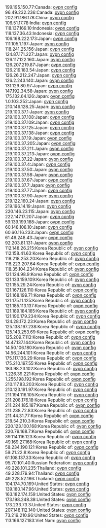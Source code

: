 199.195.150.77:Canada: [ovpn config](vpn/199_195_150_77.ovpn)  
96.49.232.236:Canada: [ovpn config](vpn/96_49_232_236.ovpn)  
202.91.186.178:China: [ovpn config](vpn/202_91_186_178.ovpn)  
106.51.17.78:India: [ovpn config](vpn/106_51_17_78.ovpn)  
118.137.169.10:Indonesia: [ovpn config](vpn/118_137_169_10.ovpn)  
118.137.36.43:Indonesia: [ovpn config](vpn/118_137_36_43.ovpn)  
106.168.222.173:Japan: [ovpn config](vpn/106_168_222_173.ovpn)  
111.105.1.197:Japan: [ovpn config](vpn/111_105_1_197.ovpn)  
118.241.25.156:Japan: [ovpn config](vpn/118_241_25_156.ovpn)  
124.87.171.227:Japan: [ovpn config](vpn/124_87_171_227.ovpn)  
126.117.122.160:Japan: [ovpn config](vpn/126_117_122_160.ovpn)  
126.207.219.87:Japan: [ovpn config](vpn/126_207_219_87.ovpn)  
126.219.183.54:Japan: [ovpn config](vpn/126_219_183_54.ovpn)  
126.26.212.247:Japan: [ovpn config](vpn/126_26_212_247.ovpn)  
126.2.243.140:Japan: [ovpn config](vpn/126_2_243_140.ovpn)  
131.129.80.97:Japan: [ovpn config](vpn/131_129_80_97.ovpn)  
147.192.34.58:Japan: [ovpn config](vpn/147_192_34_58.ovpn)  
175.132.64.126:Japan: [ovpn config](vpn/175_132_64_126.ovpn)  
1.0.103.252:Japan: [ovpn config](vpn/1_0_103_252.ovpn)  
210.146.128.25:Japan: [ovpn config](vpn/210_146_128_25.ovpn)  
219.100.37.1:Japan: [ovpn config](vpn/219_100_37_1.ovpn)  
219.100.37.108:Japan: [ovpn config](vpn/219_100_37_108.ovpn)  
219.100.37.109:Japan: [ovpn config](vpn/219_100_37_109.ovpn)  
219.100.37.125:Japan: [ovpn config](vpn/219_100_37_125.ovpn)  
219.100.37.138:Japan: [ovpn config](vpn/219_100_37_138.ovpn)  
219.100.37.19:Japan: [ovpn config](vpn/219_100_37_19.ovpn)  
219.100.37.205:Japan: [ovpn config](vpn/219_100_37_205.ovpn)  
219.100.37.211:Japan: [ovpn config](vpn/219_100_37_211.ovpn)  
219.100.37.213:Japan: [ovpn config](vpn/219_100_37_213.ovpn)  
219.100.37.22:Japan: [ovpn config](vpn/219_100_37_22.ovpn)  
219.100.37.4:Japan: [ovpn config](vpn/219_100_37_4.ovpn)  
219.100.37.50:Japan: [ovpn config](vpn/219_100_37_50.ovpn)  
219.100.37.58:Japan: [ovpn config](vpn/219_100_37_58.ovpn)  
219.100.37.67:Japan: [ovpn config](vpn/219_100_37_67.ovpn)  
219.100.37.7:Japan: [ovpn config](vpn/219_100_37_7.ovpn)  
219.100.37.77:Japan: [ovpn config](vpn/219_100_37_77.ovpn)  
219.100.37.90:Japan: [ovpn config](vpn/219_100_37_90.ovpn)  
219.122.160.24:Japan: [ovpn config](vpn/219_122_160_24.ovpn)  
219.196.14.19:Japan: [ovpn config](vpn/219_196_14_19.ovpn)  
220.146.23.115:Japan: [ovpn config](vpn/220_146_23_115.ovpn)  
222.147.17.207:Japan: [ovpn config](vpn/222_147_17_207.ovpn)  
59.139.199.188:Japan: [ovpn config](vpn/59_139_199_188.ovpn)  
60.148.108.10:Japan: [ovpn config](vpn/60_148_108_10.ovpn)  
60.60.116.233:Japan: [ovpn config](vpn/60_60_116_233.ovpn)  
61.46.248.43:Japan: [ovpn config](vpn/61_46_248_43.ovpn)  
92.203.81.131:Japan: [ovpn config](vpn/92_203_81_131.ovpn)  
112.148.26.215:Korea Republic of: [ovpn config](vpn/112_148_26_215.ovpn)  
112.158.41.63:Korea Republic of: [ovpn config](vpn/112_158_41_63.ovpn)  
118.218.253.20:Korea Republic of: [ovpn config](vpn/118_218_253_20.ovpn)  
118.223.207.64:Korea Republic of: [ovpn config](vpn/118_223_207_64.ovpn)  
118.35.104.234:Korea Republic of: [ovpn config](vpn/118_35_104_234.ovpn)  
121.124.98.9:Korea Republic of: [ovpn config](vpn/121_124_98_9.ovpn)  
121.133.159.109:Korea Republic of: [ovpn config](vpn/121_133_159_109.ovpn)  
121.155.29.24:Korea Republic of: [ovpn config](vpn/121_155_29_24.ovpn)  
121.167.126.110:Korea Republic of: [ovpn config](vpn/121_167_126_110.ovpn)  
121.168.199.71:Korea Republic of: [ovpn config](vpn/121_168_199_71.ovpn)  
121.175.11.125:Korea Republic of: [ovpn config](vpn/121_175_11_125.ovpn)  
121.185.113.137:Korea Republic of: [ovpn config](vpn/121_185_113_137.ovpn)  
121.189.184.185:Korea Republic of: [ovpn config](vpn/121_189_184_185.ovpn)  
121.190.179.234:Korea Republic of: [ovpn config](vpn/121_190_179_234.ovpn)  
124.28.172.23:Korea Republic of: [ovpn config](vpn/124_28_172_23.ovpn)  
125.138.197.238:Korea Republic of: [ovpn config](vpn/125_138_197_238.ovpn)  
125.143.253.69:Korea Republic of: [ovpn config](vpn/125_143_253_69.ovpn)  
125.209.7.113:Korea Republic of: [ovpn config](vpn/125_209_7_113.ovpn)  
14.47.137.144:Korea Republic of: [ovpn config](vpn/14_47_137_144.ovpn)  
14.50.106.180:Korea Republic of: [ovpn config](vpn/14_50_106_180.ovpn)  
14.56.244.101:Korea Republic of: [ovpn config](vpn/14_56_244_101.ovpn)  
175.117.136.29:Korea Republic of: [ovpn config](vpn/175_117_136_29.ovpn)  
175.210.197.55:Korea Republic of: [ovpn config](vpn/175_210_197_55.ovpn)  
183.98.23.102:Korea Republic of: [ovpn config](vpn/183_98_23_102.ovpn)  
1.226.39.221:Korea Republic of: [ovpn config](vpn/1_226_39_221.ovpn)  
1.255.198.192:Korea Republic of: [ovpn config](vpn/1_255_198_192.ovpn)  
210.117.83.203:Korea Republic of: [ovpn config](vpn/210_117_83_203.ovpn)  
210.123.191.97:Korea Republic of: [ovpn config](vpn/210_123_191_97.ovpn)  
211.194.116.105:Korea Republic of: [ovpn config](vpn/211_194_116_105.ovpn)  
211.208.176.18:Korea Republic of: [ovpn config](vpn/211_208_176_18.ovpn)  
211.224.185.187:Korea Republic of: [ovpn config](vpn/211_224_185_187.ovpn)  
211.238.72.83:Korea Republic of: [ovpn config](vpn/211_238_72_83.ovpn)  
211.44.31.77:Korea Republic of: [ovpn config](vpn/211_44_31_77.ovpn)  
218.54.210.3:Korea Republic of: [ovpn config](vpn/218_54_210_3.ovpn)  
220.123.100.168:Korea Republic of: [ovpn config](vpn/220_123_100_168.ovpn)  
220.79.168.7:Korea Republic of: [ovpn config](vpn/220_79_168_7.ovpn)  
39.114.116.123:Korea Republic of: [ovpn config](vpn/39_114_116_123.ovpn)  
49.169.27.168:Korea Republic of: [ovpn config](vpn/49_169_27_168.ovpn)  
58.234.190.121:Korea Republic of: [ovpn config](vpn/58_234_190_121.ovpn)  
59.21.22.8:Korea Republic of: [ovpn config](vpn/59_21_22_8.ovpn)  
61.108.137.33:Korea Republic of: [ovpn config](vpn/61_108_137_33.ovpn)  
95.70.101.40:Russian Federation: [ovpn config](vpn/95_70_101_40.ovpn)  
49.228.101.235:Thailand: [ovpn config](vpn/49_228_101_235.ovpn)  
49.228.179.94:Thailand: [ovpn config](vpn/49_228_179_94.ovpn)  
49.228.52.186:Thailand: [ovpn config](vpn/49_228_52_186.ovpn)  
104.174.70.169:United States: [ovpn config](vpn/104_174_70_169.ovpn)  
139.180.147.96:United States: [ovpn config](vpn/139_180_147_96.ovpn)  
163.182.174.159:United States: [ovpn config](vpn/163_182_174_159.ovpn)  
173.198.248.39:United States: [ovpn config](vpn/173_198_248_39.ovpn)  
173.233.73.3:United States: [ovpn config](vpn/173_233_73_3.ovpn)  
207.148.112.140:United States: [ovpn config](vpn/207_148_112_140.ovpn)  
73.219.210.96:United States: [ovpn config](vpn/73_219_210_96.ovpn)  
113.166.127.183:Viet Nam: [ovpn config](vpn/113_166_127_183.ovpn)  

